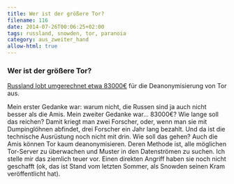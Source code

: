 ```yaml
---
title: Wer ist der größere Tor?
filename: 116
date: 2014-07-26T00:06:25+02:00
tags: russland, snowden, tor, paranoia
category: aus_zweiter_hand
allow-html: true
---
```

### Wer ist der größere Tor?

<p><a href="http://www.heise.de/newsticker/meldung/Russland-3-9-Millionen-Rubel-fuer-De-Anonymisierung-von-Tor-2268010.html">Russland lobt umgerechnet etwa 83000€</a> für die Deanonymisierung von Tor aus.</p>

<p>Mein erster Gedanke war: warum nicht, die Russen sind ja auch nicht besser als die Amis. Mein zweiter Gedanke war... 83000€? Wie lange soll das reichen? Damit kriegt man zwei Forscher, oder, wenn man sie mit Dumpinglöhnen abfindet, drei Forscher ein Jahr lang bezahlt. Und da ist die technische Ausrüstung noch nicht mit drin. Wie soll das gehen? Auch die Amis können Tor kaum deanonymisieren. Deren Methode ist, alle möglichen Tor-Server zu überwachen und Muster in den Datenströmen zu suchen. Ich stelle mir das ziemlich teuer vor. Einen direkten Angriff haben sie noch nicht geschafft (ok, das ist Stand vom letzten Sommer, als Snowden seinen Kram veröffentlicht hat).</p>


